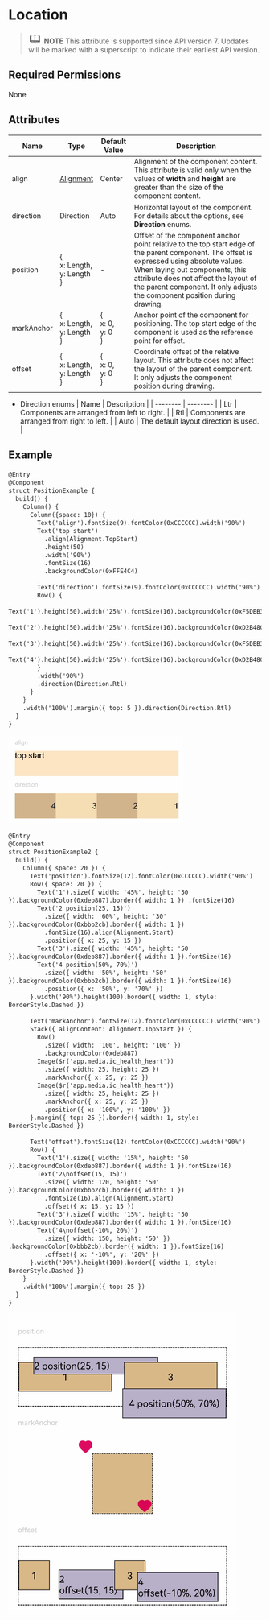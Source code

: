 # Location


> ![icon-note.gif](public_sys-resources/icon-note.gif) **NOTE**
> This attribute is supported since API version 7. Updates will be marked with a superscript to indicate their earliest API version.


## Required Permissions

None


## Attributes


| Name | Type | Default Value | Description |
| -------- | -------- | -------- | -------- |
| align | [Alignment](ts-appendix-enums.md#alignment-enums) | Center | Alignment of the component content. This attribute is valid only when the values of **width** and **height** are greater than the size of the component content. |
| direction | Direction | Auto | Horizontal layout of the component. For details about the options, see **Direction** enums. |
| position | {<br/>x: Length,<br/>y: Length<br/>} | - | Offset of the component anchor point relative to the top start edge of the parent component. The offset is expressed using absolute values. When laying out components, this attribute does not affect the layout of the parent component. It only adjusts the component position during drawing. |
| markAnchor | {<br/>x: Length,<br/>y: Length<br/>} | {<br/>x: 0,<br/>y: 0<br/>} | Anchor point of the component for positioning. The top start edge of the component is used as the reference point for offset. |
| offset | {<br/>x: Length,<br/>y: Length<br/>} | {<br/>x: 0,<br/>y: 0<br/>} | Coordinate offset of the relative layout. This attribute does not affect the layout of the parent component. It only adjusts the component position during drawing. |


- Direction enums
    | Name | Description | 
  | -------- | -------- |
  | Ltr | Components are arranged from left to right. | 
  | Rtl | Components are arranged from right to left. | 
  | Auto | The default layout direction is used. | 


## Example


```
@Entry
@Component
struct PositionExample {
  build() {
    Column() {
      Column({space: 10}) {
        Text('align').fontSize(9).fontColor(0xCCCCCC).width('90%')
        Text('top start')
          .align(Alignment.TopStart)
          .height(50)
          .width('90%')
          .fontSize(16)
          .backgroundColor(0xFFE4C4)

        Text('direction').fontSize(9).fontColor(0xCCCCCC).width('90%')
        Row() {
          Text('1').height(50).width('25%').fontSize(16).backgroundColor(0xF5DEB3)
          Text('2').height(50).width('25%').fontSize(16).backgroundColor(0xD2B48C)
          Text('3').height(50).width('25%').fontSize(16).backgroundColor(0xF5DEB3)
          Text('4').height(50).width('25%').fontSize(16).backgroundColor(0xD2B48C)
        }
        .width('90%')
        .direction(Direction.Rtl)
      }
    }
    .width('100%').margin({ top: 5 }).direction(Direction.Rtl)
  }
}
```

![en-us_image_0000001212218456](figures/en-us_image_0000001212218456.gif)


```
@Entry
@Component
struct PositionExample2 {
  build() {
    Column({ space: 20 }) {
      Text('position').fontSize(12).fontColor(0xCCCCCC).width('90%')
      Row({ space: 20 }) {
        Text('1').size({ width: '45%', height: '50' }).backgroundColor(0xdeb887).border({ width: 1 }) .fontSize(16)
        Text('2 position(25, 15)')
          .size({ width: '60%', height: '30' }).backgroundColor(0xbbb2cb).border({ width: 1 })
          .fontSize(16).align(Alignment.Start)
          .position({ x: 25, y: 15 })
        Text('3').size({ width: '45%', height: '50' }).backgroundColor(0xdeb887).border({ width: 1 }).fontSize(16)
        Text('4 position(50%, 70%)')
          .size({ width: '50%', height: '50' }).backgroundColor(0xbbb2cb).border({ width: 1 }).fontSize(16)
          .position({ x: '50%', y: '70%' })
      }.width('90%').height(100).border({ width: 1, style: BorderStyle.Dashed })

      Text('markAnchor').fontSize(12).fontColor(0xCCCCCC).width('90%')
      Stack({ alignContent: Alignment.TopStart }) {
        Row()
          .size({ width: '100', height: '100' })
          .backgroundColor(0xdeb887)
        Image($r('app.media.ic_health_heart'))
          .size({ width: 25, height: 25 })
          .markAnchor({ x: 25, y: 25 })
        Image($r('app.media.ic_health_heart'))
          .size({ width: 25, height: 25 })
          .markAnchor({ x: 25, y: 25 })
          .position({ x: '100%', y: '100%' })
      }.margin({ top: 25 }).border({ width: 1, style: BorderStyle.Dashed })

      Text('offset').fontSize(12).fontColor(0xCCCCCC).width('90%')
      Row() {
        Text('1').size({ width: '15%', height: '50' }).backgroundColor(0xdeb887).border({ width: 1 }).fontSize(16)
        Text('2\noffset(15, 15)')
          .size({ width: 120, height: '50' }).backgroundColor(0xbbb2cb).border({ width: 1 })
          .fontSize(16).align(Alignment.Start)
          .offset({ x: 15, y: 15 })
        Text('3').size({ width: '15%', height: '50' }).backgroundColor(0xdeb887).border({ width: 1 }).fontSize(16)
        Text('4\noffset(-10%, 20%)')
          .size({ width: 150, height: '50' }) .backgroundColor(0xbbb2cb).border({ width: 1 }).fontSize(16)
          .offset({ x: '-10%', y: '20%' })
      }.width('90%').height(100).border({ width: 1, style: BorderStyle.Dashed })
    }
    .width('100%').margin({ top: 25 })
  }
}
```

![en-us_image_0000001256858409](figures/en-us_image_0000001256858409.gif)
